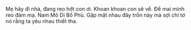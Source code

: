 Mẹ hãy đi nhà, đang reo hớt con ơi. Khoan khoan con sẽ về. Để mai mình reo đám mạ. Nam Mô Di Bồ Phù. Gặp mặt nhau đây trốn này mà sợi chỉ tơ nó rằng ta yêu nhau thiết tha.